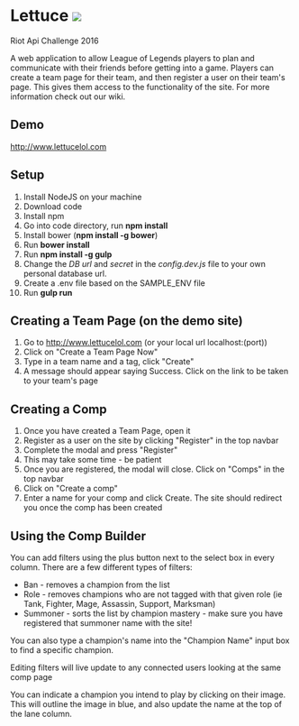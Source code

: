 Lettuce    <img src="https://travis-ci.org/khanny17/Lettuce.svg?branch=master" />
=======

Riot Api Challenge 2016

A web application to allow League of Legends players to plan and communicate with their friends before getting into a game. Players can create a team page for their team, and then register a user on their team's page. This gives them access to the functionality of the site. For more information check out our wiki.

Demo
----
http://www.lettucelol.com


Setup
-----

1. Install NodeJS on your machine
2. Download code
3. Install npm
4. Go into code directory, run __npm install__
5. Install bower (__npm install -g bower__)
6. Run __bower install__
7. Run __npm install -g gulp__
8. Change the *DB url* and *secret* in the *config.dev.js* file to your own personal database url.
9. Create a .env file based on the SAMPLE_ENV file
10. Run __gulp run__

Creating a Team Page (on the demo site)
--------------------
1. Go to http://www.lettucelol.com (or your local url localhost:(port))
2. Click on "Create a Team Page Now"
3. Type in a team name and a tag, click "Create"
4. A message should appear saying Success. Click on the link to be taken to your team's page

Creating a Comp
---------------
1. Once you have created a Team Page, open it
2. Register as a user on the site by clicking "Register" in the top navbar
3. Complete the modal and press "Register"
4. This may take some time - be patient
5. Once you are registered, the modal will close. Click on "Comps" in the top navbar
6. Click on "Create a comp"
7. Enter a name for your comp and click Create. The site should redirect you once the comp has been created

Using the Comp Builder
----------------------
You can add filters using the plus button next to the select box in every column. There are a few different types of filters:
* Ban - removes a champion from the list
* Role - removes champions who are not tagged with that given role (ie Tank, Fighter, Mage, Assassin, Support, Marksman)
* Summoner - sorts the list by champion mastery - make sure you have registered that summoner name with the site!

You can also type a champion's name into the "Champion Name" input box to find a specific champion.

Editing filters will live update to any connected users looking at the same comp page

You can indicate a champion you intend to play by clicking on their image. This will outline the image in blue, and also update the name at the top of the lane column.





